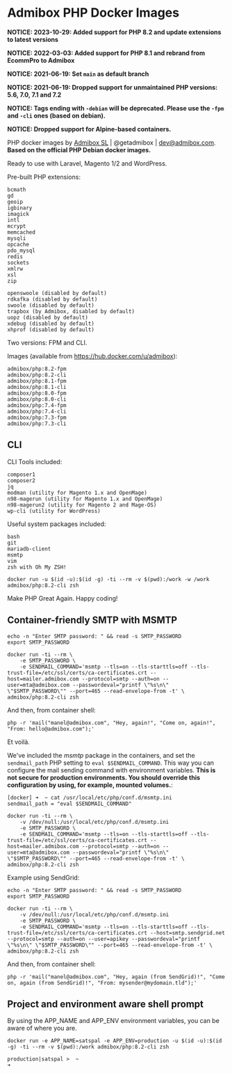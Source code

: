 # Admibox PHP Docker Images

**NOTICE: 2023-10-29: Added support for PHP 8.2 and update extensions to latest versions**

**NOTICE: 2022-03-03: Added support for PHP 8.1 and rebrand from EcommPro to Admibox**

**NOTICE: 2021-06-19: Set `main` as default branch**

**NOTICE: 2021-06-19: Dropped support for unmaintained PHP versions: 5.6, 7.0, 7.1 and 7.2**

**NOTICE: Tags ending with `-debian` will be deprecated. Please use the `-fpm` and `-cli` ones (based on debian).**

**NOTICE: Dropped support for Alpine-based containers.**

PHP docker images by [Admibox SL](https://admibox.com/) | @getadmibox | <dev@admibox.com>. **Based on the official PHP Debian docker images.**

Ready to use with Laravel, Magento 1/2 and WordPress.

Pre-built PHP extensions:

    bcmath
    gd
    geoip
    igbinary
    imagick
    intl
    mcrypt
    memcached
    mysqli
    opcache
    pdo_mysql
    redis
    sockets
    xmlrw
    xsl
    zip

    openswoole (disabled by default)
    rdkafka (disabled by default)
    swoole (disabled by default)
    trapbox (by Admibox, disabled by default)
    uopz (disabled by default)
    xdebug (disabled by default)
    xhprof (disabled by default)

Two versions: FPM and CLI.

Images (available from <https://hub.docker.com/u/admibox>):

    admibox/php:8.2-fpm
    admibox/php:8.2-cli
    admibox/php:8.1-fpm
    admibox/php:8.1-cli
    admibox/php:8.0-fpm
    admibox/php:8.0-cli
    admibox/php:7.4-fpm
    admibox/php:7.4-cli
    admibox/php:7.3-fpm
    admibox/php:7.3-cli

## CLI

CLI Tools included:

    composer1
    composer2
    jq
    modman (utility for Magento 1.x and OpenMage)
    n98-magerun (utility for Magento 1.x and OpenMage)
    n98-magerun2 (utility for Magento 2 and Mage-OS)
    wp-cli (utility for WordPress)

Useful system packages included:

    bash
    git
    mariadb-client
    msmtp
    vim
    zsh with Oh My ZSH!

```
docker run -u $(id -u):$(id -g) -ti --rm -v $(pwd):/work -w /work admibox/php:8.2-cli zsh
```

Make PHP Great Again. Happy coding!

## Container-friendly SMTP with MSMTP

```
echo -n "Enter SMTP password: " && read -s SMTP_PASSWORD
export SMTP_PASSWORD

docker run -ti --rm \
    -e SMTP_PASSWORD \
    -e SENDMAIL_COMMAND='msmtp --tls=on --tls-starttls=off --tls-trust-file=/etc/ssl/certs/ca-certificates.crt --host=mailer.admibox.com --protocol=smtp --auth=on --user=mta@admibox.com --passwordeval="printf \"%s\n\" \"$SMTP_PASSWORD\"" --port=465 --read-envelope-from -t' \
admibox/php:8.2-cli zsh
```

And then, from container shell:

```
php -r 'mail("manel@admibox.com", "Hey, again!", "Come on, again!", "From: hello@admibox.com");'
```

Et voilà.

We've included the *msmtp* package in the containers, and set the `sendmail_path` PHP setting to `eval $SENDMAIL_COMMAND`. This way you can configure the mail sending command with environment variables. **This is not secure for production environments. You should override this configuration by using, for example, mounted volumes.**:

```
[docker] ➜  ~ cat /usr/local/etc/php/conf.d/msmtp.ini
sendmail_path = "eval $SENDMAIL_COMMAND"
```

```
docker run -ti --rm \
    -v /dev/null:/usr/local/etc/php/conf.d/msmtp.ini
    -e SMTP_PASSWORD \
    -e SENDMAIL_COMMAND='msmtp --tls=on --tls-starttls=off --tls-trust-file=/etc/ssl/certs/ca-certificates.crt --host=mailer.admibox.com --protocol=smtp --auth=on --user=mta@admibox.com --passwordeval="printf \"%s\n\" \"$SMTP_PASSWORD\"" --port=465 --read-envelope-from -t' \
admibox/php:8.2-cli zsh
```

Example using SendGrid:

```
echo -n "Enter SMTP password: " && read -s SMTP_PASSWORD
export SMTP_PASSWORD

docker run -ti --rm \
    -v /dev/null:/usr/local/etc/php/conf.d/msmtp.ini
    -e SMTP_PASSWORD \
    -e SENDMAIL_COMMAND='msmtp --tls=on --tls-starttls=off --tls-trust-file=/etc/ssl/certs/ca-certificates.crt --host=smtp.sendgrid.net --protocol=smtp --auth=on --user=apikey --passwordeval="printf \"%s\n\" \"$SMTP_PASSWORD\"" --port=465 --read-envelope-from -t' \
admibox/php:8.2-cli zsh
```

And then, from container shell:

```
php -r 'mail("manel@admibox.com", "Hey, again (from SendGrid)!", "Come on, again (from SendGrid)!", "From: mysender@mydomain.tld");'
```

## Project and environment aware shell prompt

By using the APP_NAME and APP_ENV environment variables, you can be aware of where you are.

```
docker run -e APP_NAME=satspal -e APP_ENV=production -u $(id -u):$(id -g) -ti --rm -v $(pwd):/work admibox/php:8.2-cli zsh
```

```
production|satspal >  ~
➜
```
